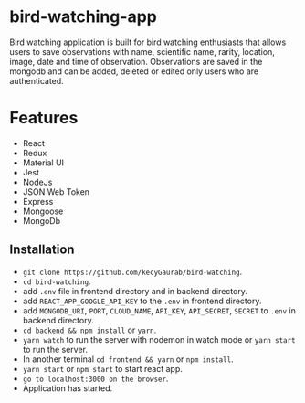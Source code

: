 # bird-watching-app

Bird watching application is built for bird watching enthusiasts that allows users to save observations with name, scientific name, rarity, location, image, date and time of observation. Observations are saved in the mongodb and can be added, deleted or edited only users who are authenticated.

# Features

* React 
* Redux
* Material UI
* Jest
* NodeJs
* JSON Web Token
* Express
* Mongoose
* MongoDb

## Installation

* `git clone https://github.com/kecyGaurab/bird-watching`.
* `cd bird-watching`.
*  add `.env` file in frontend directory and in backend directory.
*  add `REACT_APP_GOOGLE_API_KEY` to the `.env` in frontend directory.
*  add `MONGODB_URI`, `PORT`, `CLOUD_NAME`, `API_KEY`, `API_SECRET`, `SECRET` to       `.env`  in backend directory.
* `cd backend && npm install` or `yarn`.
* `yarn watch` to run the server with nodemon in watch mode or `yarn start` to run the server.
* In another terminal `cd frontend && yarn` or `npm install`.
* `yarn start` or `npm start` to start react app.
* `go to localhost:3000 on the browser`.
* Application has started.
